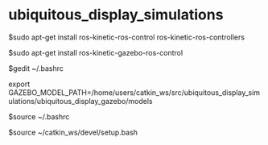 # ubiquitous_display_simulations

$sudo apt-get install ros-kinetic-ros-control ros-kinetic-ros-controllers

$sudo apt-get install ros-kinetic-gazebo-ros-control

$gedit ~/.bashrc

export GAZEBO_MODEL_PATH=/home/users/catkin_ws/src/ubiquitous_display_simulations/ubiquitous_display_gazebo/models

$source ~/.bashrc

$source ~/catkin_ws/devel/setup.bash

